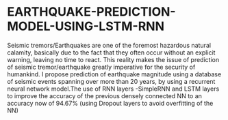 # EARTHQUAKE-PREDICTION-MODEL-USING-LSTM-RNN
Seismic tremors/Earthquakes are one of the foremost hazardous natural calamity, basically due to the fact that they often occur without an explicit warning, leaving no time to react. This reality makes the issue of prediction of seismic tremor/earthquake greatly imperative for the security of humankind. I propose prediction of earthquake magnitude using a database of seismic events spanning over more than 20 years, by using a recurrent neural network model.The use of RNN layers -SimpleRNN and LSTM layers to improve the accuracy of the previous densely connected NN to an accuracy now of 94.67% (using Dropout layers to avoid overfitting of the NN)
